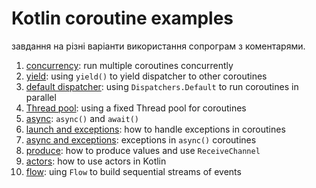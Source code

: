 # Kotlin coroutine examples

завдання на різні варіанти використання сопрограм з коментарями.

1. [concurrency](src/main/kotlin/concurrency.kt): run multiple coroutines concurrently
1. [yield](src/main/kotlin/yield.kt): using `yield()` to yield dispatcher to other coroutines
1. [default dispatcher](src/main/kotlin/default_dispatcher.kt): using `Dispatchers.Default` to run coroutines in parallel
1. [Thread pool](src/main/kotlin/thread_pool.kt): using a fixed Thread pool for coroutines
1. [async](src/main/kotlin/async.kt): `async()` and `await()`
1. [launch and exceptions](src/main/kotlin/launch_and_exceptions.kt): how to handle exceptions in coroutines
1. [async and exceptions](src/main/kotlin/async_and_exceptions.kt): exceptions in `async()` coroutines
1. [produce](src/main/kotlin/produce.kt): how to produce values and use `ReceiveChannel`
1. [actors](src/main/kotlin/actors.kt): how to use actors in Kotlin
1. [flow](src/main/kotlin/flow.kt): uing `Flow` to build sequential streams of events

